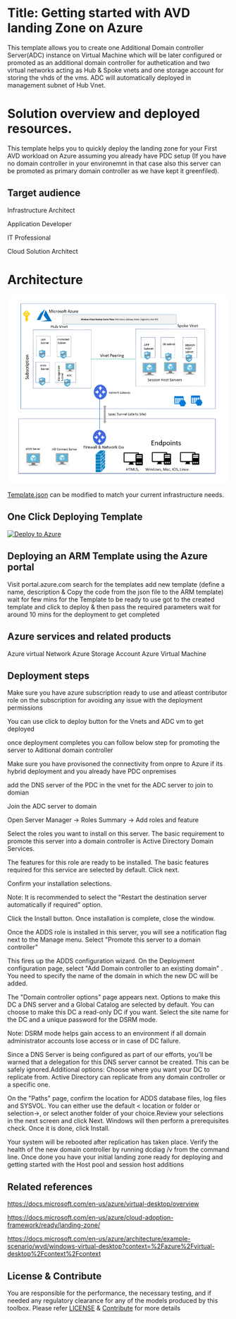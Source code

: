 # Title: Getting started with AVD landing Zone on Azure 
This template allows you to create one Additional Domain controller Server(ADC) instance on Virtual Machine which will be later configured or promoted as an additional domain controller for authetication and two virtual networks acting as Hub & Spoke vnets and one storage account for storing the vhds of the vms. ADC will automatically deployed in management subnet of Hub Vnet.



# Solution overview and deployed resources. 
This template helps you to quickly deploy the landing zone for your First AVD workload on Azure assuming you already have PDC setup (If you have no domain controller in your environemnt in that case also this server can be promoted as primary domain controller as we have kept it greenfiled). 



## Target audience
Infrastructure Architect

Application Developer

IT Professional

Cloud Solution Architect


# Architecture



![alt image](https://github.com/nehatiwari1994/AVDGettingstartedLandingZone/blob/master/Images/AVD%20Architecture%20with%20Azure%20Landing%20Zone.png)



[Template.json](https://github.com/Ganapathivarma07/LRS-Migration-AzureSQLMI/blob/master/template.json) can be modified to match your current infrastructure needs.

## One Click Deploying Template
<!-- Powershell command for Translating Git URL for template.json
    $url = "https://raw.githubusercontent.com/Ganapathivarma07/LRS-Migration-AzureSQLMI/master/template.json"
    [uri]::EscapeDataString($url)
    >> uri = https%3A%2F%2Fgithub.com%2FGanapathivarma07%2FLRS-Migration-AzureSQLMI%2Fblob%2F
master%2Ftemplate.json

Base URL: https://portal.azure.com/#create/Microsoft.Template/uri
Final URL: <Base URL>/<uri>
-->
[![Deploy to Azure](https://aka.ms/deploytoazurebutton)](https://portal.azure.com/#create/Microsoft.Template/uri/https%3A%2F%2Fraw.githubusercontent.com%2Fnehatiwari1994%2Ftest%2Fmaster%2Ftemplate.json)


## Deploying an ARM Template using the Azure portal

Visit portal.azure.com
search for the templates 
add new template (define a name, description & Copy the code from the json file to the ARM template) 
wait for few mins for the Template to be ready to use 
got to the created template and click to deploy & then pass the required parameters 
wait for around 10 mins for the deployment to get completed 

## Azure services and related products
Azure virtual Network 
Azure Storage Account 
Azure Virtual Machine 


## Deployment steps

Make sure you have azure subscription ready to use and atleast contributor role on the subscription for avoiding any issue with the deployment permissions 

You can use click to deploy button for the Vnets and ADC vm to get deployed 

once deployment completes you can follow below step for promoting the server to Aditional domain controller 

Make sure you have provisoned the connectivity from onpre to Azure if its hybrid deployment and you already have PDC onpremises 

add the DNS server of the PDC in the vnet for the ADC server to join to domian 

Join the ADC server to domain 

Open Server Manager → Roles Summary → Add roles and feature

Select the roles you want to install on this server. The basic requirement to promote this server into a domain controller is Active Directory Domain Services.

The features for this role are ready to be installed. The basic features required for this service are selected by default. Click next.

Confirm your installation selections.

Note: It is recommended to select the "Restart the destination server automatically if required" option.

Click the Install button. Once installation is complete, close the window.

Once the ADDS role is installed in this server, you will see a notification flag next to the Manage menu. Select "Promote this server to a domain controller"

This fires up the ADDS configuration wizard. On the Deployment configuration page, select "Add Domain controller to an existing domain" . You need to specify the name 
of the domain in which the new DC will be added.

The "Domain controller options" page appears next. Options to make this DC a DNS server and a Global Catalog are selected by default. You can choose to make this DC a read-only DC if you want. Select the site name for the DC and a unique password for the DSRM mode.

Note: DSRM mode helps gain access to an environment if all domain administrator accounts lose access or in case of DC failure.

Since a DNS Server is being configured as part of our efforts, you’ll be warned that a delegation for this DNS server cannot be created. This can be safely ignored.Additional options: Choose where you want your DC to replicate from. Active Directory can replicate from any domain controller or a specific one.

On the "Paths" page, confirm the location for ADDS database files, log files and SYSVOL. You can either use the default < location or folder or selection→, or select another folder of your choice.Review your selections in the next screen and click Next. Windows will then perform a prerequisites check. Once it is done, click Install.

Your system will be rebooted after replication has taken place. Verify the health of the new domain controller by running dcdiag /v from the command line.
Once done you have your initial landing zone ready for deploying and getting started with the Host pool and session host additions 


## Related references
https://docs.microsoft.com/en-us/azure/virtual-desktop/overview

https://docs.microsoft.com/en-us/azure/cloud-adoption-framework/ready/landing-zone/

https://docs.microsoft.com/en-us/azure/architecture/example-scenario/wvd/windows-virtual-desktop?context=%2Fazure%2Fvirtual-desktop%2Fcontext%2Fcontext

## License & Contribute

You are responsible for the performance, the necessary testing, and if needed any regulatory clearance for any of the models produced by this toolbox.
Please refer [LICENSE](LICENSE) &  [Contribute](https://github.com/nehatiwari1994/AVDGettingstartedLandingZone/blob/master/Contribute.md) for more details


